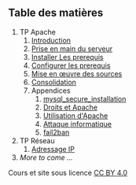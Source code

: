 ## Table des matières
1. TP Apache
	1. [Introduction](CoursApache/Chapitres/01-Introduction.md)
	2. [Prise en main du serveur](CoursApache/Chapitres/02-Prise%20en%20main%20du%20serveur.md)
	3. [Installer Les prerequis](CoursApache/Chapitres/03-Installer%20Les%20prerequis.md)
	4. [Configurer les prerequis](CoursApache/Chapitres/04-Configurer%20les%20prerequis.md)
	5. [Mise en œuvre des sources](CoursApache/Chapitres/05-Deployer%20les%20sources.md)
	6. [Consolidation](CoursApache/Chapitres/06-Consolidation.md)
	7. Appendices
		1. [mysql_secure_installation](CoursApache/Appendices/App.01%20mysql_secure_installation.md)
		2. [Droits et Apache](CoursApache/Appendices/App.02%20droits%20et%20Apache.md)
		3. [Utilisation d'Apache](CoursApache/Appendices/App.03%20Apache.md)
		4. [Attaque informatique](CoursApache/Appendices/App.04%20attaque%20informatique.md)
		5. [fail2ban](CoursApache/Appendices/App.05%20fail2ban.md)
2. TP Réseau
	1. [Adressage IP](CoursReseau/Chapitres/01-Adressage%20IP.md)
3. *More to come …*
 
Cours et site sous licence [CC BY 4.0](https://creativecommons.org/licenses/by/4.0/deed.fr)





